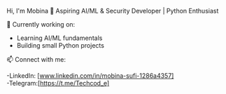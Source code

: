 Hi, I'm Mobina 👋
Aspiring AI/ML & Security Developer | Python Enthusiast

🔭 Currently working on:
- Learning AI/ML fundamentals
- Building small Python projects

📫 Connect with me:

-LinkedIn: [www.linkedin.com/in/mobina-sufi-1286a4357]  
-Telegram:[https://t.me/Techcod_e]
